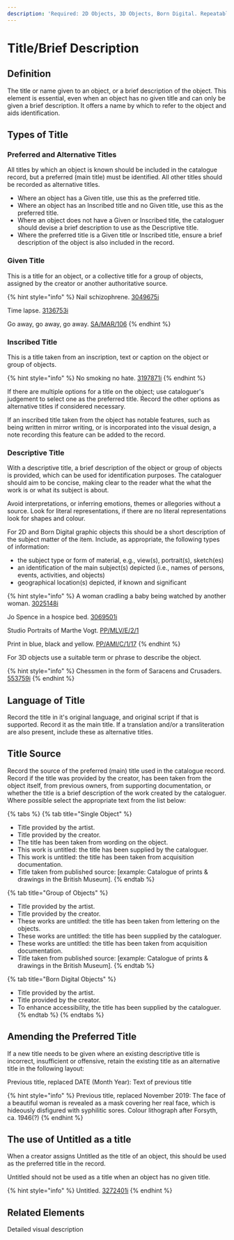 ```yaml
---
description: 'Required: 2D Objects, 3D Objects, Born Digital. Repeatable.'
---
```


# Title/Brief Description

## Definition

The title or name given to an object, or a brief description of the object. This element is essential, even when an object has no given title and can only be given a brief description. It offers a name by which to refer to the object and aids identification.

## Types of Title

### Preferred and Alternative Titles

All titles by which an object is known should be included in the catalogue record, but a preferred (main title) must be identified. All other titles should be recorded as alternative titles.

* Where an object has a Given title, use this as the preferred title.
* Where an object has an Inscribed title and no Given title, use this as the preferred title.
* Where an object does not have a Given or Inscribed title, the cataloguer should devise a brief description to use as the Descriptive title.
* Where the preferred title is a Given title or Inscribed title, ensure a brief description of the object is also included in the record.

### Given Title

This is a title for an object, or a collective title for a group of objects, assigned by the creator or another authoritative source.

{% hint style="info" %}
Nail schizophrene. [3049675i](https://wellcomecollection.org/works/azc3hheb)

Time lapse. [3136753i](https://wellcomecollection.org/works/ftqy78zj)

Go away, go away, go away. [SA/MAR/106](https://wellcomecollection.org/works/yzz5jr9x)
{% endhint %}

### Inscribed Title

This is a title taken from an inscription, text or caption on the object or group of objects.

{% hint style="info" %}
No smoking no hate. [3197871i](https://wellcomecollection.org/works/trkdjmg3)
{% endhint %}

If there are multiple options for a title on the object; use cataloguer's judgement to select one as the preferred title. Record the other options as alternative titles if considered necessary.

If an inscribed title taken from the object has notable features, such as being written in mirror writing, or is incorporated into the visual design, a note recording this feature can be added to the record.

### Descriptive Title

With a descriptive title, a brief description of the object or group of objects is provided, which can be used for identification purposes. The cataloguer should aim to be concise, making clear to the reader what the what the work is or what its subject is about.

Avoid interpretations, or inferring emotions, themes or allegories without a source. Look for literal representations, if there are no literal representations look for shapes and colour.

For 2D and Born Digital graphic objects this should be a short description of the subject matter of the item. Include, as appropriate, the following types of information:

* the subject type or form of material, e.g., view(s), portrait(s), sketch(es)
* an identification of the main subject(s) depicted (i.e., names of persons, events, activities, and objects)
* geographical location(s) depicted, if known and significant

{% hint style="info" %}
A woman cradling a baby being watched by another woman. [3025148i](https://wellcomecollection.org/works/wsq6ybqc)

Jo Spence in a hospice bed. [3069501i](https://wellcomecollection.org/works/aat5t9wc)

Studio Portraits of Marthe Vogt. [PP/MLV/E/2/1](https://wellcomecollection.org/works/u6dgfwtr)

Print in blue, black and yellow. [PP/AMI/C/1/17](https://wellcomecollection.org/works/tuusf2tc)
{% endhint %}

For 3D objects use a suitable term or phrase to describe the object.

{% hint style="info" %}
Chessmen in the form of Saracens and Crusaders.[ 553759i](https://wellcomecollection.org/works/tush7jc4)
{% endhint %}

## Language of Title

Record the title in it's original language, and original script if that is supported. Record it as the main title. If a translation and/or a transliteration are also present, include these as alternative titles.

## Title Source

Record the source of the preferred (main) title used in the catalogue record. Record if the title was provided by the creator, has been taken from the object itself, from previous owners, from supporting documentation, or whether the title is a brief description of the work created by the cataloguer. Where possible select the appropriate text from the list below:

{% tabs %}
{% tab title="Single Object" %}
* Title provided by the artist.
* Title provided by the creator.
* The title has been taken from wording on the object.
* This work is untitled: the title has been supplied by the cataloguer.
* This work is untitled: the title has been taken from acquisition documentation.
* Title taken from published source: \[example: Catalogue of prints & drawings in the British Museum].
{% endtab %}

{% tab title="Group of Objects" %}
* Title provided by the artist.
* Title provided by the creator.
* These works are untitled: the title has been taken from lettering on the objects.
* These works are untitled: the title has been supplied by the cataloguer.
* These works are untitled: the title has been taken from acquisition documentation.
* Title taken from published source: \[example: Catalogue of prints & drawings in the British Museum].
{% endtab %}

{% tab title="Born Digital Objects" %}
* Title provided by the artist.
* Title provided by the creator.
* To enhance accessibility, the title has been supplied by the cataloguer.
{% endtab %}
{% endtabs %}

## Amending the Preferred Title

If a new title needs to be given where an existing descriptive title is incorrect, insufficient or offensive, retain the existing title as an alternative title in the following layout:

Previous title, replaced DATE (Month Year): Text of previous title

{% hint style="info" %}
Previous title, replaced November 2019: The face of a beautiful woman is revealed as a mask covering her real face, which is hideously disfigured with syphilitic sores. Colour lithograph after Forsyth, ca. 1946(?)
{% endhint %}

## The use of Untitled as a title

When a creator assigns Untitled as the title of an object, this should be used as the preferred title in the record.

Untitled should not be used as a title when an object has no given title.

{% hint style="info" %}
Untitled. [3272401i](https://wellcomecollection.org/works/rnsgfs2m)
{% endhint %}

## Related Elements

Detailed visual description
